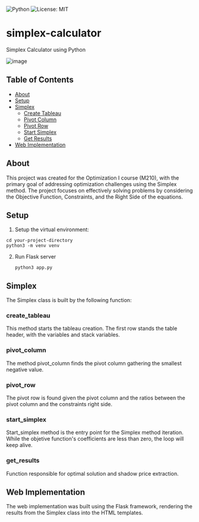 ![Python](https://img.shields.io/badge/language-Python-yellow)
![License: MIT](https://img.shields.io/badge/License-MIT-orange.svg)

# simplex-calculator
Simplex Calculator using Python

![image](https://github.com/Isaquehg/simplex-calculator/assets/77072103/e852f34f-da56-4a36-a0df-a9c65bc71491)


## Table of Contents
- [About](#about)
- [Setup](#setup)
- [Simplex](#simplex)
  - [Create Tableau](#create_tableau)
  - [Pivot Column](#pivot_column)
  - [Pivot Row](#pivot_row)
  - [Start Simplex](#start_simplex)
  - [Get Results](#get_results)
- [Web Implementation](#web-implementation)

## About
This project was created for the Optimization I course (M210), with the primary goal of addressing optimization challenges using the Simplex method. The project focuses on effectively solving problems by considering the Objective Function, Constraints, and the Right Side of the equations.

## Setup
1. Setup the virtual environment:
  ```
  cd your-project-directory
  python3 -m venv venv
  ```
2. Run Flask server
   ```
   python3 app.py
   ```

## Simplex
The Simplex class is built by the following function:

### create_tableau
This method starts the tableau creation. The first row stands the table header, with the variables and stack variables.

### pivot_column
The method pivot_column finds the pivot column gathering the smallest negative value.

### pivot_row
The pivot row is found given the pivot column and the ratios between the pivot column and the constraints right side.

### start_simplex
Start_simplex method is the entry point for the Simplex method iteration. While the objetive function's coefficients are less than zero, the loop will keep alive.

### get_results
Function responsible for optimal solution and shadow price extraction.

## Web Implementation
The web implementation was built using the Flask framework, rendering the results from the Simplex class into the HTML templates.

